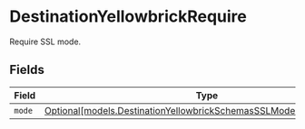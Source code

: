 # DestinationYellowbrickRequire

Require SSL mode.


## Fields

| Field                                                                                                                              | Type                                                                                                                               | Required                                                                                                                           | Description                                                                                                                        |
| ---------------------------------------------------------------------------------------------------------------------------------- | ---------------------------------------------------------------------------------------------------------------------------------- | ---------------------------------------------------------------------------------------------------------------------------------- | ---------------------------------------------------------------------------------------------------------------------------------- |
| `mode`                                                                                                                             | [Optional[models.DestinationYellowbrickSchemasSSLModeSSLModesMode]](../models/destinationyellowbrickschemassslmodesslmodesmode.md) | :heavy_minus_sign:                                                                                                                 | N/A                                                                                                                                |